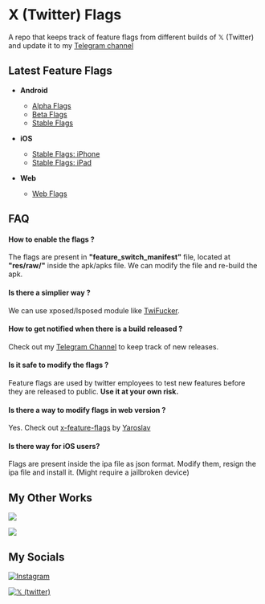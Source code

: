 
# X (Twitter) Flags

A repo that keeps track of feature flags from different builds of 𝕏 (Twitter) and update it to my [Telegram channel](https://telegram.me/twitter_app_flags)


## Latest Feature Flags

* **Android**
    - [Alpha Flags](https://github.com/Swakshan/X-Flags/blob/main/flags_android_alpha.json)
    - [Beta Flags](https://github.com/Swakshan/X-Flags/blob/main/flags_android_beta.json)
    - [Stable Flags](https://github.com/Swakshan/X-Flags/blob/main/flags_android_stable.json)

* **iOS**
    - [Stable Flags: iPhone](https://github.com/Swakshan/X-Flags/blob/main/flags_iphone_stable.json)
    - [Stable Flags: iPad](https://github.com/Swakshan/X-Flags/blob/main/flags_ipad_stable.json)

* **Web**
    - [Web Flags](https://github.com/Swakshan/X-Flags/blob/main/flags_web.json)


## FAQ

#### How to enable the flags ?

The flags are present in **"feature_switch_manifest"** file, located at **"res/raw/"** inside the apk/apks file. We can modify the file and re-build the apk.

#### Is there a simplier way ?

We can use xposed/lsposed module like [TwiFucker](https://github.com/Dr-TSNG/TwiFucker).

#### How to get notified when there is a build released ?

Check out my [Telegram Channel](https://telegram.me/twitter_app_flags) to keep track of new releases.

#### Is it safe to modify the flags ?

Feature flags are used by twitter employees to test new features before they are released to public. **Use it at your own risk.**

#### Is there a way to modify flags in web version ?

Yes. Check out [x-feature-flags](https://github.com/yaroslav-n/x-feature-flags) by [Yaroslav](https://twitter.com/512x512/)

#### Is there way for iOS users?

Flags are present inside the ipa file as json format. Modify them, resign the ipa file and install it. (Might require a jailbroken device)

## My Other Works

[![](https://img.shields.io/badge/Telegram-Instagram%20Update%20Tracker-111?label=&logo=telegram&logoWidth=30)](https://telegram.me/instabuilds)

[![](https://img.shields.io/badge/Telegram-WhatsApp%20Update%20Tracker-111?label=&logo=telegram&logoWidth=30)](https://telegram.me/whatsappbuilds)


## My Socials

[![Instagram](https://img.shields.io/badge/Instagram-%23E4405F.svg?style=for-the-badge&logo=Instagram&logoColor=white)](https://instagram.com/therealswak/)

[![𝕏 (twitter)](https://img.shields.io/badge/%20X%20(Twitter)-000?style=for-the-badge&logo=x&logoColor=white)](https://x.com/swak_12)

